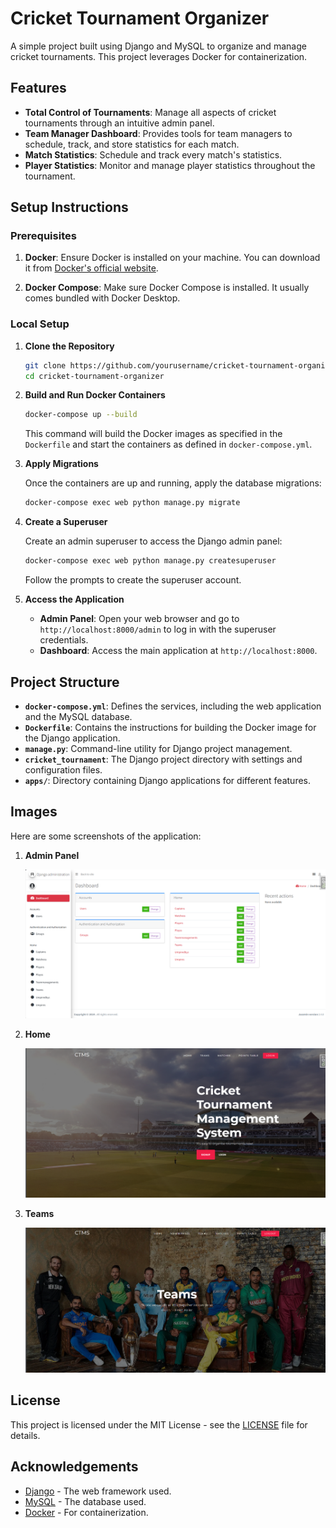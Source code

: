

# Cricket Tournament Organizer

A simple project built using Django and MySQL to organize and manage cricket tournaments. This project leverages Docker for containerization.

## Features

- **Total Control of Tournaments**: Manage all aspects of cricket tournaments through an intuitive admin panel.
- **Team Manager Dashboard**: Provides tools for team managers to schedule, track, and store statistics for each match.
- **Match Statistics**: Schedule and track every match's statistics.
- **Player Statistics**: Monitor and manage player statistics throughout the tournament.

## Setup Instructions

### Prerequisites

1. **Docker**: Ensure Docker is installed on your machine. You can download it from [Docker's official website](https://www.docker.com/products/docker-desktop).

2. **Docker Compose**: Make sure Docker Compose is installed. It usually comes bundled with Docker Desktop.

### Local Setup

1. **Clone the Repository**

   ```bash
   git clone https://github.com/yourusername/cricket-tournament-organizer.git
   cd cricket-tournament-organizer
   ```

2. **Build and Run Docker Containers**

   ```bash
   docker-compose up --build
   ```

   This command will build the Docker images as specified in the `Dockerfile` and start the containers as defined in `docker-compose.yml`.

3. **Apply Migrations**

   Once the containers are up and running, apply the database migrations:

   ```bash
   docker-compose exec web python manage.py migrate
   ```

4. **Create a Superuser**

   Create an admin superuser to access the Django admin panel:

   ```bash
   docker-compose exec web python manage.py createsuperuser
   ```

   Follow the prompts to create the superuser account.

5. **Access the Application**

   - **Admin Panel**: Open your web browser and go to `http://localhost:8000/admin` to log in with the superuser credentials.
   - **Dashboard**: Access the main application at `http://localhost:8000`.

## Project Structure

- **`docker-compose.yml`**: Defines the services, including the web application and the MySQL database.
- **`Dockerfile`**: Contains the instructions for building the Docker image for the Django application.
- **`manage.py`**: Command-line utility for Django project management.
- **`cricket_tournament`**: The Django project directory with settings and configuration files.
- **`apps/`**: Directory containing Django applications for different features.

## Images

Here are some screenshots of the application:

1. **Admin Panel**

   ![Admin Panel](images/admin.png)

2. **Home**

   ![HOME](images/1img.png)

3. **Teams**

   ![Match Statistics](images/image.png)



## License

This project is licensed under the MIT License - see the [LICENSE](LICENSE) file for details.

## Acknowledgements

- [Django](https://www.djangoproject.com/) - The web framework used.
- [MySQL](https://www.mysql.com/) - The database used.
- [Docker](https://www.docker.com/) - For containerization.


